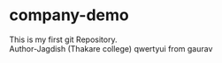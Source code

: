   # company-demo
This is my first git Repository.
</br>
Author-Jagdish (Thakare college) 
qwertyui from gaurav